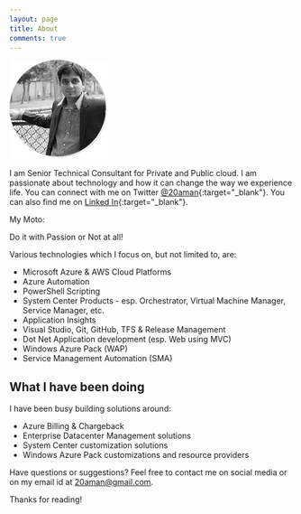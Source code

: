 ```yaml
---
layout: page
title: About
comments: true
---
```

![This was taken during fall 2015.](/assets/AmanSharma175by175.png)

I am Senior Technical Consultant for Private and Public cloud. I am passionate about technology and how it can change the way we experience life. You can connect with me on Twitter [@20aman](https://twitter.com/20aman){:target="_blank"}. You can also find me on [Linked In](https://www.linkedin.com/in/20aman){:target="_blank"}.

My Moto:
<p class="message">
  Do it with Passion or Not at all!
</p>

Various technologies which I focus on, but not limited to, are:

* Microsoft Azure & AWS Cloud Platforms
* Azure Automation
* PowerShell Scripting
* System Center Products - esp. Orchestrator, Virtual Machine Manager, Service Manager, etc.
* Application Insights
* Visual Studio, Git, GitHub, TFS & Release Management
* Dot Net Application development (esp. Web using MVC)
* Windows Azure Pack (WAP)
* Service Management Automation (SMA)


## What I have been doing

I have been busy building solutions around:

* Azure Billing & Chargeback
* Enterprise Datacenter Management solutions
* System Center customization solutions
* Windows Azure Pack customizations and resource providers

Have questions or suggestions? Feel free to contact me on social media or on my email id at [20aman@gmail.com](mailto:20aman@gmail.com?subject=HarvestingClouds).

Thanks for reading!
